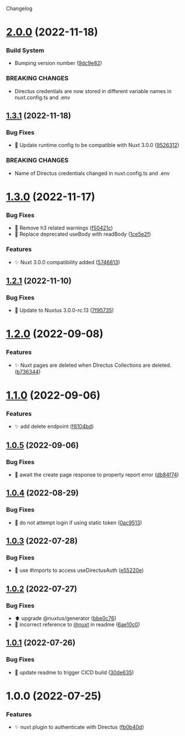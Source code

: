 Changelog

# [2.0.0](https://github.com/nuxtus/nuxt-module/compare/v1.3.1...v2.0.0) (2022-11-18)


### Build System

* Bumping version number ([9dc9e82](https://github.com/nuxtus/nuxt-module/commit/9dc9e82047e02dd4a7b2a95228cf57d3b94fe906))


### BREAKING CHANGES

* Directus credentials are now stored in different variable names in nuxt.config.ts and .env

## [1.3.1](https://github.com/nuxtus/nuxt-module/compare/v1.3.0...v1.3.1) (2022-11-18)


### Bug Fixes

* :bug: Update runtime config to be compatible with Nuxt 3.0.0 ([9526312](https://github.com/nuxtus/nuxt-module/commit/9526312de802c04ba8601b647cb8fb839a2b651e))


### BREAKING CHANGES

* Name of Directus credentials changed in nuxt.config.ts and .env

# [1.3.0](https://github.com/nuxtus/nuxt-module/compare/v1.2.1...v1.3.0) (2022-11-17)


### Bug Fixes

* :bug: Remove h3 related warnings ([f50421c](https://github.com/nuxtus/nuxt-module/commit/f50421c42892d1589a3790b006f434d31ef44cbd))
* :bug: Replace deprecated useBody with readBody ([1ce5e2f](https://github.com/nuxtus/nuxt-module/commit/1ce5e2fe6c6b6bc50af1e290c8ba16bd615f316a))


### Features

* :sparkles: Nuxt 3.0.0 compatibility added ([5746813](https://github.com/nuxtus/nuxt-module/commit/5746813db8b5bce6430dbf213276af842e74f043))

## [1.2.1](https://github.com/nuxtus/nuxt-module/compare/v1.2.0...v1.2.1) (2022-11-10)


### Bug Fixes

* :bug: Update to Nuxtus 3.0.0-rc.13 ([7f95735](https://github.com/nuxtus/nuxt-module/commit/7f957358f17154107dae8c2072f083037cf63f45))

# [1.2.0](https://github.com/nuxtus/nuxt-module/compare/v1.1.0...v1.2.0) (2022-09-08)


### Features

* :sparkles: Nuxt pages are deleted when DIrectus Collections are deleted. ([b736344](https://github.com/nuxtus/nuxt-module/commit/b736344d3cf885cd9063bd11a0409f7aec141ad2))

# [1.1.0](https://github.com/nuxtus/nuxt-module/compare/v1.0.5...v1.1.0) (2022-09-06)


### Features

* :sparkles: add delete endpoint ([f8104bd](https://github.com/nuxtus/nuxt-module/commit/f8104bd602dc13efe31ef63df836ca1c6c9ba99c))

## [1.0.5](https://github.com/nuxtus/nuxt-module/compare/v1.0.4...v1.0.5) (2022-09-06)


### Bug Fixes

* :bug: await the create page response to property report error ([db84f74](https://github.com/nuxtus/nuxt-module/commit/db84f744837af67c4688e5b37ade3a38ad37cbbc))

## [1.0.4](https://github.com/nuxtus/nuxt-module/compare/v1.0.3...v1.0.4) (2022-08-29)


### Bug Fixes

* :bug: do not attempt login if using static token ([0ac9513](https://github.com/nuxtus/nuxt-module/commit/0ac95134ba549d71ed20a4d1c58708aab5e258b5))

## [1.0.3](https://github.com/nuxtus/nuxt-module/compare/v1.0.2...v1.0.3) (2022-07-28)


### Bug Fixes

* :bug: use #imports to access useDirectusAuth ([e55220e](https://github.com/nuxtus/nuxt-module/commit/e55220e1dcac457837d44746876f619d255cf692))

## [1.0.2](https://github.com/nuxtus/nuxt-module/compare/v1.0.1...v1.0.2) (2022-07-27)


### Bug Fixes

* :arrow_up: upgrade @nuxtus/generator ([bbe0c76](https://github.com/nuxtus/nuxt-module/commit/bbe0c76933c6bf19df400c036e7ab57ba5d3de0b))
* :memo: incorrect reference to [@nuxt](https://github.com/nuxt) in readme ([6ae10c0](https://github.com/nuxtus/nuxt-module/commit/6ae10c039512c42b07cd9354af0f0bfef5271c1c))

## [1.0.1](https://github.com/nuxtus/nuxt-module/compare/v1.0.0...v1.0.1) (2022-07-26)


### Bug Fixes

* :green_heart: update readme to trigger CICD build ([30de635](https://github.com/nuxtus/nuxt-module/commit/30de635795baad0d35101fa47c17578060c1c750))

# 1.0.0 (2022-07-25)


### Features

* :sparkles: nuxt plugin to authenticate with Directus ([fb0b40d](https://github.com/nuxtus/nuxt-module/commit/fb0b40d3ad81846d9c0bc87b87dbdf0a1c148c8f))
